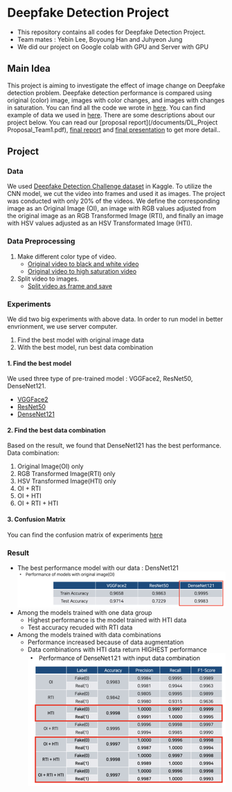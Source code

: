# Deepfake Detection Project
- This repository contains all codes for Deepfake Detection Project.
- Team mates : Yebin Lee, Boyoung Han and Juhyeon Jung
- We did our project on Google colab with GPU and Server with GPU

## Main Idea
This project is aiming to investigate the effect of image change on Deepfake detection problem. Deepfake detection performance is compared using original (color) image, images with color changes, and images with changes in saturation.
You can find all the code we wrote in [here](/code). You can find example of data we used in [here](/data). There are some descriptions about our project below. You can read our [proposal report](/documents/DL_Project Proposal_Team1.pdf), [final report](/documents/Final_Report.pdf) and [final presentation](/documents/Final_PPT.pdf) to get more detail.. 

## Project
### Data
We used [Deepfake Detection Challenge dataset](https://www.kaggle.com/competitions/deepfake-detection-challenge/data) in Kaggle. To utilize the CNN model, we cut the video into frames and used it as images. The project was conducted with only 20% of the videos. We define the corresponding image as an Original Image (OI), an image with RGB values adjusted from the original image as an RGB Transformed Image (RTI), and finally an image with HSV values adjusted as an HSV Transformated Image (HTI).

### Data Preprocessing
1. Make different color type of video. 
    - [Original video to black and white video](/code/MakeGrayVideo.ipynb)
    - [Original video to high saturation video](/code/MakeHSVVideo.ipynb)
2. Split video to images.
    - [Split video as frame and save](/code/train_test_split.ipynb)

### Experiments
We did two big experiments with above data. In order to run model in better envrionment, we use server computer.
1. Find the best model with original image data
2. With the best model, run best data combination

#### 1. Find the best model
We used three type of pre-trained model : VGGFace2, ResNet50, DenseNet121.
- [VGGFace2](/code/vggface2.py)
- [ResNet50](/code/resnet50.py)
- [DenseNet121](/code/densenet121.py)

#### 2. Find the best data combination
Based on the result, we found that DenseNet121 has the best performance. 
Data combination:
1. Original Image(OI) only
2. RGB Transformed Image(RTI) only
3. HSV Transformed Image(HTI) only
4. OI + RTI
5. OI + HTI
6. OI + RTI + HTI

#### 3. Confusion Matrix
You can find the confusion matrix of experiments [here](/code/model_result)

### Result
- The best performance model with our data : DensNet121
![Best Model](/documents/find_best.png)
- Among the models trained with one data group
    -  Highest performance is the model trained with HTI data
    -  Test accuracy recuded with RTI data
- Among the models trained with data combinations
    -  Performance increased because of data augmentation
    -  Data combinations with HTI data return HIGHEST performance  
![Model Result](/documents/densenet121.png)
